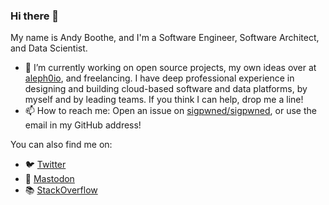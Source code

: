 ### Hi there 👋

My name is Andy Boothe, and I'm a Software Engineer, Software Architect, and Data Scientist.

- 🔭 I’m currently working on open source projects, my own ideas over at [aleph0io](https://github.com/aleph0io), and freelancing. I have deep professional experience in designing and building cloud-based software and data platforms, by myself and by leading teams. If you think I can help, drop me a line!
- 📫 How to reach me: Open an issue on [sigpwned/sigpwned](https://github.com/sigpwned/sigpwned), or use the email in my GitHub address!

You can also find me on:

- 🐦 [Twitter](https://twitter.com/sigpwned)
- 🐘 [Mastodon](https://mstdn.social/@sigpwned)
- 📚 [StackOverflow](https://stackoverflow.name/sigpwned)

<!--
**sigpwned/sigpwned** is a ✨ _special_ ✨ repository because its `README.md` (this file) appears on your GitHub profile.

Here are some ideas to get you started:

- 🔭 I’m currently working on ...
- 🌱 I’m currently learning ...
- 👯 I’m looking to collaborate on ...
- 🤔 I’m looking for help with ...
- 💬 Ask me about ...
- 📫 How to reach me: ...
- 😄 Pronouns: ...
- ⚡ Fun fact: ...
-->
